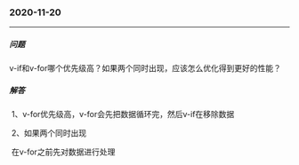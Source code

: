 ### 2020-11-20

****

##### 问题

​		v-if和v-for哪个优先级高？如果两个同时出现，应该怎么优化得到更好的性能？

##### 解答

​		1、v-for优先级高，v-for会先把数据循环完，然后v-if在移除数据

​		2、如果两个同时出现

​			  在v-for之前先对数据进行处理